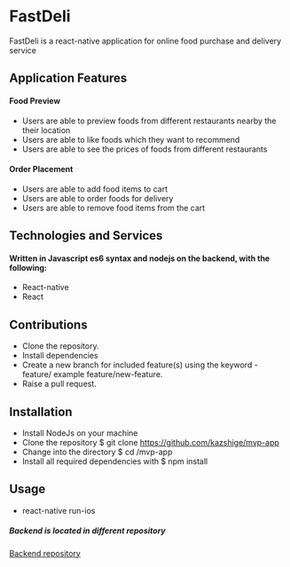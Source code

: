 # FastDeli

FastDeli is a react-native application for online food purchase and delivery service


## Application Features

#### Food Preview

- Users are able to preview foods from different restaurants nearby the their location
- Users are able to like foods which they want to recommend
- Users are able to see the prices of foods from different restaurants

#### Order Placement

- Users are able to add food items to cart
- Users are able to order foods for delivery
- Users are able to remove food items from the cart


## Technologies and Services

#### Written in Javascript es6 syntax and nodejs on the backend, with the following:

- React-native
- React

## Contributions

- Clone the repository.
- Install dependencies
- Create a new branch for included feature(s) using the keyword - feature/ example feature/new-feature.
- Raise a pull request.


## Installation

- Install NodeJs on your machine
- Clone the repository $ git clone https://github.com/kazshige/mvp-app
- Change into the directory $ cd /mvp-app
- Install all required dependencies with $ npm install

## Usage
- react-native run-ios

##### Backend is located in different repository
[Backend repository](https://github.com/kazshige/fastdeli-backend.git)
